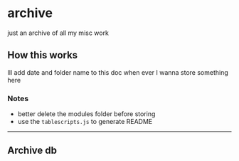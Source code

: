 # archive
just an archive of all my misc work

## How this works
Ill add date and folder name to this doc when ever I wanna store something here 

### Notes
- better delete the modules folder before storing
- use the `tablescripts.js` to generate README

---
## Archive db
